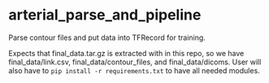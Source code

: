 # arterial_parse_and_pipeline
Parse contour files and put data into TFRecord for training.

Expects that final_data.tar.gz is extracted with in this repo, so we have final_data/link.csv, final_data/contour_files, and final_data/dicoms. User
will also have to `pip install -r requirements.txt` to have all needed modules.
